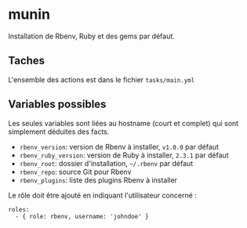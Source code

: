 # munin

Installation de Rbenv, Ruby et des gems par défaut.

## Taches

L'ensemble des actions est dans le fichier `tasks/main.yml`

## Variables possibles

Les seules variables sont liées au hostname (court et complet) qui sont simplement déduites des facts.

* `rbenv_version`: version de Rbenv à installer, `v1.0.0` par défaut
* `rbenv_ruby_version`: version de Ruby à installer, `2.3.1` par défaut
* `rbenv_root`: dossier d'installation, `~/.rbenv` par défaut
* `rbenv_repo`: source Git pour Rbenv
* `rbenv_plugins`: liste des plugins Rbenv à installer

Le rôle doit être ajouté en indiquant l'utilisateur concerné :

```
roles:
  - { role: rbenv, username: 'johndoe' }
```
